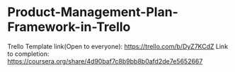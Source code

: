 # Product-Management-Plan-Framework-in-Trello
Trello Template link(Open to everyone): https://trello.com/b/DyZ7KCdZ
Link to completion: https://coursera.org/share/4d90baf7c8b9bb8b0afd2de7e5652667


